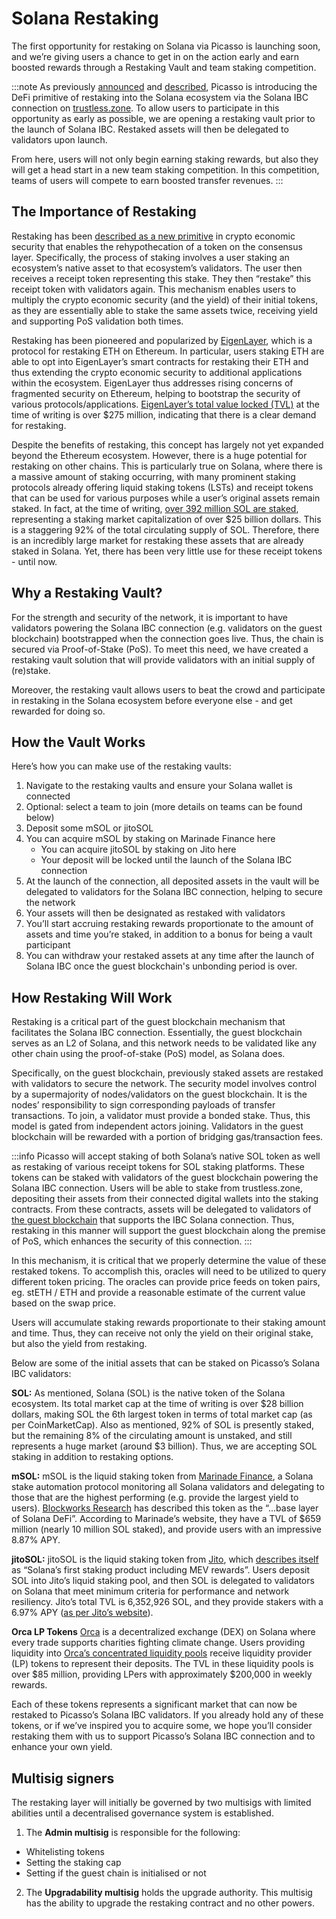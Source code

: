 # Solana Restaking

The first opportunity for restaking on Solana via Picasso is launching soon, and we’re giving users a chance to get in on the action early and earn boosted rewards through a Restaking Vault and team staking competition.

:::note
As previously [announced](https://twitter.com/Picasso_Network/status/1734941879068762305) and [described](https://medium.com/@Picasso_Network/restaking-is-coming-to-solana-via-picasso-5ea0b027d269), Picasso is introducing the DeFi primitive of restaking into the Solana ecosystem via the Solana IBC connection on [trustless.zone](https://www.trustless.zone/). To allow users to participate in this opportunity as early as possible, we are opening a restaking vault prior to the launch of Solana IBC. Restaked assets will then be delegated to validators upon launch. 

From here, users will not only begin earning staking rewards, but also they will get a head start in a new team staking competition. In this competition, teams of users will compete to earn boosted transfer revenues.
:::

## The Importance of Restaking
Restaking has been [described as a new primitive](https://consensys.io/blog/eigenlayer-a-restaking-primitive) in crypto economic security that enables the rehypothecation of a token on the consensus layer. Specifically, the process of staking involves a user staking an ecosystem’s native asset to that ecosystem’s validators. The user then receives a receipt token representing this stake. They then “restake” this receipt token with validators again. This mechanism enables users to multiply the crypto economic security (and the yield) of their initial tokens, as they are essentially able to stake the same assets twice, receiving yield and supporting PoS validation both times.

Restaking has been pioneered and popularized by [EigenLayer](https://www.eigenlayer.xyz/), which is a protocol for restaking ETH on Ethereum. In particular, users staking ETH are able to opt into EigenLayer’s smart contracts for restaking their ETH and thus extending the crypto economic security to additional applications within the ecosystem. EigenLayer thus addresses rising concerns of fragmented security on Ethereum, helping to bootstrap the security of various protocols/applications. [EigenLayer’s total value locked (TVL)](https://defillama.com/protocol/eigenlayer) at the time of writing is over $275 million, indicating that there is a clear demand for restaking.

Despite the benefits of restaking, this concept has largely not yet expanded beyond the Ethereum ecosystem. However, there is a huge potential for restaking on other chains. This is particularly true on Solana, where there is a massive amount of staking occurring, with many prominent staking protocols already offering liquid staking tokens (LSTs) and receipt tokens that can be used for various purposes while a user’s original assets remain staked. In fact, at the time of writing, [over 392 million SOL are staked](https://solanacompass.com/statistics/staking), representing a staking market capitalization of over $25 billion dollars. This is a staggering 92% of the total circulating supply of SOL. Therefore, there is an incredibly large market for restaking these assets that are already staked in Solana. Yet, there has been very little use for these receipt tokens - until now.

## Why a Restaking Vault?
For the strength and security of the network, it is important to have validators powering the Solana IBC connection (e.g. validators on the guest blockchain) bootstrapped when the connection goes live. Thus, the chain is secured via Proof-of-Stake (PoS). To meet this need, we have created a restaking vault solution that will provide validators with an initial supply of (re)stake. 

Moreover, the restaking vault allows users to beat the crowd and participate in restaking in the Solana ecosystem before everyone else - and get rewarded for doing so. 

## How the Vault Works

Here’s how you can make use of the restaking vaults:

1. Navigate to the restaking vaults and ensure your Solana wallet is connected
2. Optional: select a team to join (more details on teams can be found below)
3. Deposit some mSOL or jitoSOL
4. You can acquire mSOL by staking on Marinade Finance here
   - You can acquire jitoSOL by staking on Jito here
   - Your deposit will be locked until the launch of the Solana IBC connection
5. At the launch of the connection, all deposited assets in the vault will be delegated to validators for the Solana IBC connection, helping to secure the network
6. Your assets will then be designated as restaked with validators
7. You’ll start accruing restaking rewards proportionate to the amount of assets and time you’re staked, in addition to a bonus for being a vault participant
8. You can withdraw your restaked assets at any time after the launch of Solana IBC once the guest blockchain's unbonding period is over.

## How Restaking Will Work

Restaking is a critical part of the guest blockchain mechanism that facilitates the Solana IBC connection. Essentially, the guest blockchain serves as an L2 of Solana, and this network needs to be validated like any other chain using the proof-of-stake (PoS) model, as Solana does. 

Specifically, on the guest blockchain, previously staked assets are restaked with validators to secure the network. The security model involves control by a supermajority of nodes/validators on the guest blockchain. It is the nodes’ responsibility to sign corresponding payloads of transfer transactions. To join, a validator must provide a bonded stake. Thus, this model is gated from independent actors joining. Validators in the guest blockchain will be rewarded with a portion of bridging gas/transaction fees.

:::info
Picasso will accept staking of both Solana’s native SOL token as well as restaking of various receipt tokens for SOL staking platforms. These tokens can be staked with validators of the guest blockchain powering the Solana IBC connection. Users will be able to stake from trustless.zone, depositing their assets from their connected digital wallets into the staking contracts. From these contracts, assets will be delegated to validators of [the guest blockchain](https://research.composable.finance/t/crossing-the-cross-blockchain-interoperability-chasm/33) that supports the IBC Solana connection. Thus, restaking in this manner will support the guest blockchain along the premise of PoS, which enhances the security of this connection.
:::

In this mechanism, it is critical that we properly determine the value of these restaked tokens. To accomplish this, oracles will need to be utilized to query different token pricing. The oracles can provide price feeds on token pairs, eg. stETH / ETH and provide a reasonable estimate of the current value based on the swap price. 

Users will accumulate staking rewards proportionate to their staking amount and time. Thus, they can receive not only the yield on their original stake, but also the yield from restaking.

Below are some of the initial assets that can be staked on Picasso’s Solana IBC validators:

**SOL:**
As mentioned, Solana (SOL) is the native token of the Solana ecosystem. Its total market cap at the time of writing is over $28 billion dollars, making SOL the 6th largest token in terms of total market cap (as per CoinMarketCap). Also as mentioned, 92% of SOL is presently staked, but the remaining 8% of the circulating amount is unstaked, and still represents a huge market (around $3 billion). Thus, we are accepting SOL staking in addition to restaking options.

**mSOL:**
mSOL is the liquid staking token from [Marinade Finance](https://marinade.finance/), a Solana stake automation protocol monitoring all Solana validators and delegating to those that are the highest performing (e.g. provide the largest yield to users). [Blockworks Research](https://www.blockworksresearch.com/research/marinade-finance-the-base-layer-for-solana-defi) has described this token as the “...base layer of Solana DeFi”. According to Marinade’s website, they have a TVL of $659 million (nearly 10 million SOL staked), and provide users with an impressive 8.87% APY.

**jitoSOL:**
jitoSOL is the liquid staking token from [Jito](https://www.jito.network/), which [describes itself](https://www.jito.network/docs/jitosol/overview/) as “Solana’s first staking product including MEV rewards”. Users deposit SOL into Jito’s liquid staking pool, and then SOL is delegated to validators on Solana that meet minimum criteria for performance and network resiliency. Jito’s total TVL is 6,352,926 SOL, and they provide stakers with a 6.97% APY ([as per Jito’s website](https://www.jito.network/stats/)).

**Orca LP Tokens**
[Orca](https://www.orca.so/) is a decentralized exchange (DEX) on Solana where every trade supports charities fighting climate change. Users providing liquidity into [Orca’s concentrated liquidity pools](https://v1.orca.so/liquidity) receive liquidity provider (LP) tokens to represent their deposits. The TVL in these liquidity pools is over $85 million, providing LPers with approximately $200,000 in weekly rewards.

Each of these tokens represents a significant market that can now be restaked to Picasso’s Solana IBC validators. If you already hold any of these tokens, or if we’ve inspired you to acquire some, we hope you’ll consider restaking them with us to support Picasso’s Solana IBC connection and to enhance your own yield.

## Multisig signers
The restaking layer will initially be governed by two multisigs with limited abilities until a decentralised governance system is established.

1. The **Admin multisig** is responsible for the following:

- Whitelisting tokens
- Setting the staking cap
- Setting if the guest chain is initialised or not
  
2. The **Upgradability multisig** holds the upgrade authority. This multisig has the ability to upgrade the restaking contract and no other powers.
